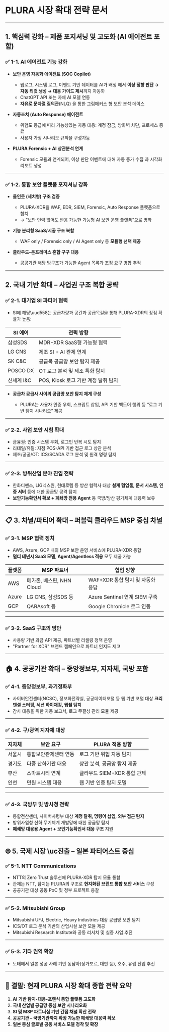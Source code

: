 # PLURA 시장 확대 전략 문서

---

## 1. 핵심력 강화 – 제품 포지셔닝 및 고도화 (AI 에이전트 포함)

### ✅ 1-1. AI 에이전트 기능 강화

* **보안 운영 자동화 에이전트 (SOC Copilot)**

  * 웹로그, 시스템 로그, 이벤트 기반 데이터를 AI가 배정 해서 **이상 징항 판단 → 자동 티컷 생성 → 대응 가이드 제시**까지 자동화
  * ChatGPT API 또는 자체 AI 모델 연동
  * **자유로 문자열 질의관**(NLQ) 을 통한 그림메커스 형 보안 분석 데이스

* **자동조치 (Auto Response) 에이전트**

  * 위험도 등급에 따라 가능성있는 자동 대응: 계정 잠금, 방화벽 차단, 프로세스 종료
  * 사용자 가정 시나리오 규칙을 구성가능

* **PLURA Forensic + AI 상관분석 연계**

  * Forensic 모듈과 연계되어, 이상 판단 이벤트에 대해 자동 증가 수집 과 시각화 리포트 생성

---

### ✅ 1-2. 통합 보안 플랫폼 포지셔닝 강화

* **올인웃 (세치형) 구조 검증**

  * PLURA-XDR을 WAF, EDR, SIEM, Forensic, Auto Response 플랫폼으로 합치
  * → "보안 인력 없어도 반응 가능한 가능형 AI 보안 운영 플랫폼"으로 명화

* **기능 분리형 SaaS/시공 구조 복합**

  * WAF only / Forensic only / AI Agent only 등 **모듈형 선택 제공**

* **클라우드-온프레미스 혼합 구구 대응**

  * 공공기관 해당 망구조가 가능한 Agent 목록과 조정 요구 병합 추적

---

## 2. 국내 기반 확대 – 사업권 구조 복합 공략

### ✅ 2-1. 대기업 SI 파티어 협력

* SI에 해당\uud558는 공급차량과 공간과 공급목걸을 통해 PLURA-XDR의 장점 확률가 높음:

| SI 에어    | 전력 방향                     |
| -------- | ------------------------- |
| 삼성SDS    | MDR-XDR SaaS형 가능형 협력      |
| LG CNS   | 제조 SI + AI 관제 연계          |
| SK C\&C  | 공급목 공급망 보안 탐지 제공          |
| POSCO DX | OT 로그 분석 및 제조 특화 탐지       |
| 신세계 I\&C | POS, Kiosk 로그 기반 계정 탈취 탐지 |

* **공급차 공급사 사이의 공급망 보안 탐지 체계 구성**

  * PLURA는 사용자 인증 우회, 스크립트 삽입, API 기반 백도어 행위 등 “로그 기반 탐지 시나리오” 제공

---

### ✅ 2-2. 사업 보안 시험 확대

* 금융권: 인증 시스템 우회, 로그인 반복 시도 탐지
* 리테일/유틸: 지점 POS-API 기반 접근 로그 상관 분석
* 제조/공공/OT: ICS/SCADA 로그 분석 및 원격 명령 탐지

---

### ✅ 2-3. 방위산업 분야 진입 전략

* 한화디펜스, LIG넥스원, 현대로템 등 방산 협력사 대상 **설계 협업툴, 문서 시스템, 인증 서버** 등에 대한 공급망 공격 탐지
* **보안기능확인서 확보 + 폐쇄망 전용 Agent** 등 국방/방산 평가체계 대응력 보유

---

## 📋 3. 차널/파티어 확대 – 퍼블릭 클라우드 MSP 중심 차널

### ✅ 3-1. MSP 협력 정치

* AWS, Azure, GCP 내의 MSP 보안 운영 서비스에 PLURA-XDR 통합
* **멀티 테넌시 SaaS 모델**, **Agent/Agentless 적용** 모두 제공 가능

| 플랫폼   | MSP 파트너             | 협업 방향                     |
| ----- | ------------------- | ------------------------- |
| AWS   | 메가존, 베스핀, NHN Cloud | WAF+XDR 통합 탐지 및 자동화 응답    |
| Azure | LG CNS, 삼성SDS 등     | Azure Sentinel 연계 SIEM 구축 |
| GCP   | QARAsoft 등          | Google Chronicle 로그 연동    |

---

### ✅ 3-2. SaaS 구조의 방안

* 사용량 기반 과금 API 제공, 파트너별 리셀링 정책 운영
* "Partner for XDR" 브랜드 캠페인으로 파트너 인지도 제고

---

## 🏠 4. 공공기관 확대 – 중앙정보부, 지자체, 국방 포함

### ✅ 4-1. 중앙정보부, 과기정화부

* 사이버안전센터(NCSC), 정보화전략실, 공공데이터포털 등 웹 기반 포털 대상 **크리덴셜 스터핑, 세션 하이재킹, 웹쉘 탐지**
* 감사 대응을 위한 자동 보고서, 로그 무결성 관리 모듈 제공

---

### ✅ 4-2. 구/광역 지자체 대상

| 지자체 | 보안 요구       | PLURA 적용 방향         |
| --- | ----------- | ------------------- |
| 서울시 | 통합보안관제센터 연동 | 로그 기반 위협 자동 탐지      |
| 경기도 | 다중 산하기관 대응  | 상관 분석, 공급망 탐지 제공    |
| 부산  | 스마트시티 연계    | 클라우드 SIEM+XDR 통합 관제 |
| 인천  | 민원 시스템 대응   | 웹 기반 인증 탐지 모델       |

---

### ✅ 4-3. 국방부 및 방사청 전략

* 통합전산센터, 사이버사령부 대상 **계정 탈취, 명령어 삽입, 외부 접근 탐지**
* 방위사업청 산하 무기체계 개발망에 대한 공급망 탐지
* **폐쇄망 대응용 Agent + 보안기능확인서 대응 구조** 지원

---

## 🌐 5. 국제 시장  \uc진출 – 일본 파티어스트 중심

### ✅ 5-1. NTT Communications

* NTT의 Zero Trust 솔루션에 PLURA-XDR 탐지 모듈 통합
* 관제는 NTT, 탐지는 PLURA의 구조로 **현지화된 브랜드 통합 보안 서비스** 구성
* 공공기관 대상 공동 PoC 및 정부 프로젝트 응찰

---

### ✅ 5-2. Mitsubishi Group

* Mitsubishi UFJ, Electric, Heavy Industries 대상 공급망 보안 탐지
* ICS/OT 로그 분석 기반의 산업시설 보안 모듈 제공
* Mitsubishi Research Institute와 공동 리서치 및 실증 사업 추진

---

### ✅ 5-3. 기타 권역 확장

* 도태에서 일본 성공 사례 기반 동남아(싱가포르, 대만 등), 호주, 유럽 진입 추진

---

## 🔄 결말: 현재 PLURA 시장 확대 종합 전략 요약

1. **AI 기반 탐지-대응-포렌식 통합 플랫폼 고도화**
2. **국내 산업별 공급망 중심 보안 시나리오화**
3. **SI 및 MSP 파트너십 기반 간접 채널 확산 전략**
4. **공공기관 – 국방기관까지 확장 가능한 폐쇄망 대응력 확보**
5. **일본 중심 글로벌 공동 서비스 모델 정착 및 확장**

